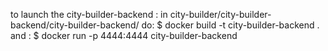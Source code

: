 to launch the city-builder-backend :
in city-builder/city-builder-backend/city-builder-backend/
do:
$ docker build -t city-builder-backend .
and :
$ docker run -p 4444:4444 city-builder-backend